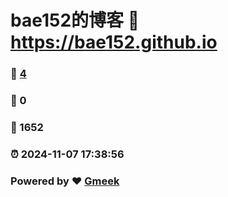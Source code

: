 # bae152的博客 :link: https://bae152.github.io 
### :page_facing_up: [4](https://bae152.github.io/tag.html) 
### :speech_balloon: 0 
### :hibiscus: 1652 
### :alarm_clock: 2024-11-07 17:38:56 
### Powered by :heart: [Gmeek](https://github.com/Meekdai/Gmeek)
